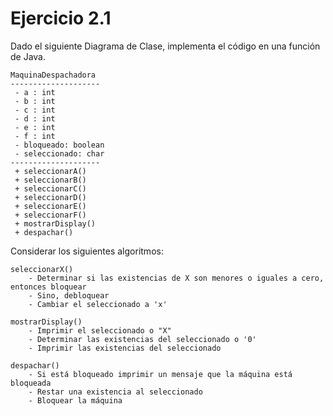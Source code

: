 # Ejercicio 2.1

Dado el siguiente Diagrama de Clase, implementa el código en una función de Java.

    MaquinaDespachadora
    --------------------
     - a : int
     - b : int
     - c : int
     - d : int
     - e : int
     - f : int
     - bloqueado: boolean
     - seleccionado: char
    --------------------
     + seleccionarA()
     + seleccionarB()
     + seleccionarC()
     + seleccionarD()
     + seleccionarE()
     + seleccionarF()
     + mostrarDisplay()
     + despachar()

Considerar los siguientes algoritmos:

    seleccionarX()
        - Determinar si las existencias de X son menores o iguales a cero, entonces bloquear
        - Sino, debloquear
        - Cambiar el seleccionado a 'x'

    mostrarDisplay()
        - Imprimir el seleccionado o "X"
        - Determinar las existencias del seleccionado o '0'
        - Imprimir las existencias del seleccionado

    despachar()
        - Si está bloqueado imprimir un mensaje que la máquina está bloqueada
        - Restar una existencia al seleccionado
        - Bloquear la máquina